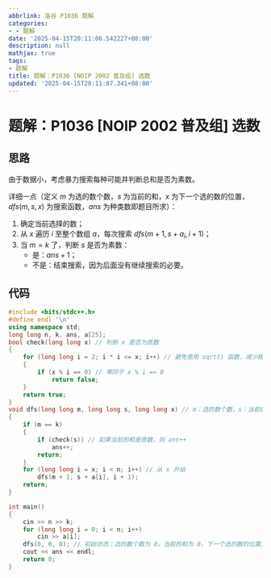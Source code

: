 ```yaml
---
abbrlink: 洛谷 P1036 题解
categories:
- - 题解
date: '2025-04-15T20:11:06.542227+08:00'
description: null
mathjax: true
tags:
- 题解
title: 题解：P1036 [NOIP 2002 普及组] 选数
updated: '2025-04-15T20:11:07.341+08:00'
---
```

# 题解：P1036 [NOIP 2002 普及组] 选数


## 思路

由于数据小，考虑暴力搜索每种可能并判断总和是否为素数。

详细一点（定义 $m$ 为选的数个数，$s$ 为当前的和，$x$ 为下一个选的数的位置，$dfs(m, s, x)$ 为搜索函数，$ans$ 为种类数即题目所求）：

1. 确定当前选择的数；
2. 从 $x$ 遍历 $i$ 至整个数组 $a$，每次搜索 $dfs(m + 1, s + a_i, i + 1)$；
3. 当 $m = k$ 了，判断 $s$ 是否为素数：
   - 是：$ans + 1$；
   - 不是：结束搜索，因为后面没有继续搜索的必要。

## 代码

```cpp
#include <bits/stdc++.h>
#define endl '\n'
using namespace std;
long long n, k, ans, a[25];
bool check(long long x) // 判断 x 是否为质数
{
    for (long long i = 2; i * i <= x; i++) // 避免使用 sqrt() 函数，减少精度误差
    {
        if (x % i == 0) // 等同于 x % i == 0
            return false;
    }
    return true;
}
void dfs(long long m, long long s, long long x) // m：选的数个数，s：当前的和，x：下一个选的数的位置
{
    if (m == k)
    {
        if (check(s)) // 如果当前的和是质数，则 ans++
            ans++;
        return;
    }
    for (long long i = x; i < n; i++) // 从 x 开始
        dfs(m + 1, s + a[i], i + 1);
    return;
}

int main()
{
    cin >> n >> k;
    for (long long i = 0; i < n; i++)
        cin >> a[i];
    dfs(0, 0, 0); // 初始状态：选的数个数为 0，当前的和为 0，下一个选的数的位置为 0
    cout << ans << endl;
    return 0;
}
```
